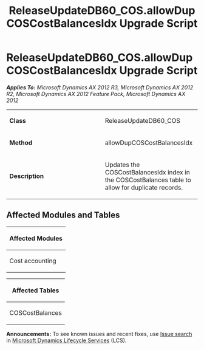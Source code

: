 ﻿---
title: ReleaseUpdateDB60_COS.allowDupCOSCostBalancesIdx Upgrade Script
TOCTitle: ReleaseUpdateDB60_COS.allowDupCOSCostBalancesIdx Upgrade Script
ms:assetid: b3d45e47-1082-4516-d674-ff8d7119efad
ms:mtpsurl: https://msdn.microsoft.com/en-us/library/JJ736944(v=AX.60)
ms:contentKeyID: 49710628
ms.date: 05/18/2015
mtps_version: v=AX.60
---

# ReleaseUpdateDB60\_COS.allowDupCOSCostBalancesIdx Upgrade Script 


_**Applies To:** Microsoft Dynamics AX 2012 R3, Microsoft Dynamics AX 2012 R2, Microsoft Dynamics AX 2012 Feature Pack, Microsoft Dynamics AX 2012_

<table>
<colgroup>
<col style="width: 50%" />
<col style="width: 50%" />
</colgroup>
<tbody>
<tr class="odd">
<td><p><strong>Class</strong></p></td>
<td><p>ReleaseUpdateDB60_COS</p></td>
</tr>
<tr class="even">
<td><p><strong>Method</strong></p></td>
<td><p>allowDupCOSCostBalancesIdx</p></td>
</tr>
<tr class="odd">
<td><p><strong>Description</strong></p></td>
<td><p>Updates the COSCostBalancesIdx index in the COSCostBalances table to allow for duplicate records.</p></td>
</tr>
</tbody>
</table>


## Affected Modules and Tables

<table>
<colgroup>
<col style="width: 100%" />
</colgroup>
<thead>
<tr class="header">
<th><p>Affected Modules</p></th>
</tr>
</thead>
<tbody>
<tr class="odd">
<td><p>Cost accounting</p></td>
</tr>
</tbody>
</table>


<table>
<colgroup>
<col style="width: 100%" />
</colgroup>
<thead>
<tr class="header">
<th><p>Affected Tables</p></th>
</tr>
</thead>
<tbody>
<tr class="odd">
<td><p>COSCostBalances</p></td>
</tr>
</tbody>
</table>

  
**Announcements:** To see known issues and recent fixes, use [Issue search](http://go.microsoft.com/fwlink/?linkid=389258) in [Microsoft Dynamics Lifecycle Services](http://go.microsoft.com/fwlink/?linkid=306505) (LCS).

